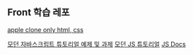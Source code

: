 ## Front 학습 레포

[apple clone only html, css](https://github.com/SeongsangCHO/42FrontEnd/tree/master/apple_clone)

[모던 자바스크립트 튜토리얼 예제 및 과제](https://github.com/SeongsangCHO/42FrontEnd/tree/master/JS)
[모던 JS 튜토리얼](https://ko.javascript.info/)
[JS Docs](https://developer.mozilla.org/en-US/docs/Web/JavaScript/Reference)
